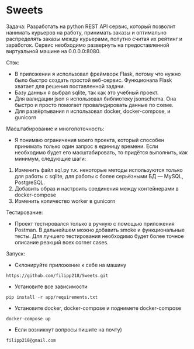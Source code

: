 # Sweets
Задача: 
Разработать на python REST API сервис, который позволит нанимать курьеров на работу, 
принимать заказы и оптимально распределять заказы между курьерами, попутно считая их рейтинг и заработок. 
Сервис необходимо развернуть на предоставленной виртуальной машине на 0.0.0.0:8080.

Стэк: 
- В приложении я использовал фреймворк Flask, потому что нужно было быстро создать простой веб-сервис. Функционала Flask хватает для решения поставленной задачи. 
- Базу данных я выбрал sqlite, так как это учебный проект. 
- Для валидации json я использовал библиотеку jsonschema. Она быстро и просто помогает провалидировать данные по схеме.
- Для развёртывания я использовал docker, docker-compose, и gunicorn

Масштабирование и многопоточность: 
- Я понимаю ограничения моего проекта, который способен принимать только один запрос в единицу времени. 
Если необходимо будет его масштабировать, то придётся выполнить, как минимум, следующие шаги:
1. Изменить файл sql.py т.к. некоторые методы используются только для работы с sqlite, для работы с более серьёзными БД — MySQL, PostgreSQL.
2. Добавить образ и настроить соединения между контейнерами в docker-compose
3. Изменить количество worker в gunicorn

Тестирование: 
- Проект тестировался только в ручную с помощью приложения Postman. В дальнейшем можно добавить smoke и функциональные тесты. 
Для лучшего тестирования необходимо будет более точное описание реакций всех corner cases.

Запуск:
- Склонируйте приложение к себе на машину
```
https://github.com/filipp218/Sweets.git
```

- Установите все зависимости
```
pip install -r app/requirements.txt
```

- Установите docker, docker-compose и поднимете docker-compose
```
docker-compose up
```

- Если возникнут вопросы пишите на почту)
```
filipp218@gmail.com
```
